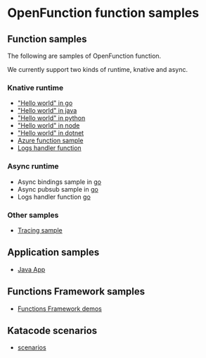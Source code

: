 # OpenFunction function samples

## Function samples

The following are samples of OpenFunction function.

We currently support two kinds of runtime, knative and async.

### Knative runtime

- ["Hello world" in go](functions/knative/hello-world-go)
- ["Hello world" in java](functions/knative/hello-world-java)
- ["Hello world" in python](functions/knative/hello-world-python)
- ["Hello world" in node](functions/knative/hello-world-node)
- ["Hello world" in dotnet](functions/knative/hello-world-dotnet)
- [Azure function sample](functions/knative/azure-func-go)
- [Logs handler function](functions/knative/logs-handler-function)

### Async runtime

- Async bindings sample in [go](functions/async/bindings)
- Async pubsub sample in [go](functions/async/pubsub)
- Logs handler function [go](functions/async/logs-handler-function)

### Other samples

- [Tracing sample](functions/tracing/README.md)

## Application samples

- [Java App](apps/sample-apps-java-maven.yaml)

## Functions Framework samples

- [Functions Framework demos](functions-framework)

## Katacode scenarios

- [scenarios](katacoda-scenarios)
